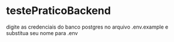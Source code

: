 # testePraticoBackend

digite as credenciais do banco postgres no arquivo .env.example e substitua seu nome para .env
